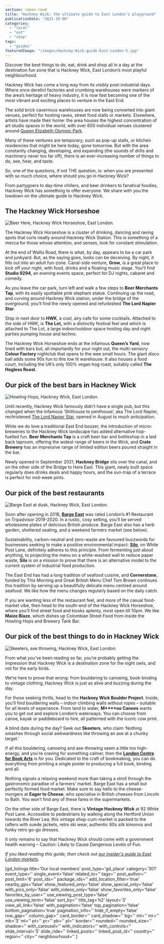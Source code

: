 ```yaml
---
section: roman-road
title: "Hackney Wick: the ultimate guide to East London's playground"
publicationDate: "2021-10-06"
categories: 
  - "local"
  - "out"
  - "shop"
tags: 
  - "guides"
featuredImage: "/images/Hackney-Wick-guide-East-London-5.jpg"
---
```


Discover the best things to do, eat, drink and shop all in a day at the destination fun zone that is Hackney Wick, East London’s most playful neighbourhood.

Hackney Wick has come a long way from its visibly post-industrial days. Where once derelict factories and crumbing warehouses were markers of the area’s heritage of heavy industry, it is now fast becoming one of the most vibrant and exciting places to venture in the East End. 

The solid brick cavernous warehouses are now being converted into giant venues, perfect for hosting raves, street food stalls or markets. Elsewhere, artists have made their home: the area houses the highest concentration of art studio spaces in the world, with over 600 individual venues clustered around [Queen Elizabeth Olympic Park](https://www.queenelizabetholympicpark.co.uk/). 

Many of these ventures are temporary, such as pop-up stalls, or kitchen residencies that might be here today, gone tomorrow. But with the area constantly changing, developing, and expanding (the sounds of drills and machinery never too far off), there is an ever-increasing number of things to do, see, hear, and taste. 

So, one of the questions, if not THE question, is: when you are presented with so much choice, where should you go in Hackney Wick? 

From partygoers to day-time chillers, and beer drinkers to fanatical foodies, Hackney Wick has something to offer everyone. We share with you the lowdown on the ultimate guide to Hackney Wick.

## The Hackney Wick Horseshoe

![Beer Here, Hackney Wick Horseshoe, East London.](/images/Hackney-Wick-guide-East-London-12-1024x683.jpg)

The Hackney Wick Horseshoe is a cluster of drinking, dancing and raving spots that curls neatly around Hackney Wick Station. This is something of a mecca for those whose attention, and senses, look for constant stimulation.

At the end of Wallis Road, there is what, by day, appears to be a car park and junkyard. But, as the saying goes, looks can be deceiving. By night, it fills out into an adult fun-zone. Canal-side venture, **Grow**, is a great place to kick off your night, with food, drinks and a floating music stage. You’ll find **Studio 9294**, an evening events space, perfect for DJ nights, cabaret and comedy. 

As you leave the car park, turn left and walk a few steps to **Beer Merchants Tap**, with its easily spottable pink elephant statue. Continuing up the road, and curving around Hackney Wick station, under the bridge of the overground, you’ll find the newly opened and refurbished **The Lord Napier Star**. 

Stop in next door to **HWK**, a cool, airy cafe for some cocktails. Attached to the side of HWK, is **The Lot,** with a distinctly festival feel and which is attached to The Lot, a large indoor/outdoor space hosting day and night parties pumping house and techno. 

The Hackney Wick Horseshoe ends at the infamous **Queen’s Yard**, now lined with bars but, all importantly for your night out, the multi-sensory **Colour Factory** nightclub that opens to the wee small hours. The giant disco ball adds some 90s fun to this low lit warehouse. It also houses a food court, including the UK’s only 100% vegan hog roast, suitably called **The Hogless Roast**.

## Our pick of the best bars in Hackney Wick

![Howling Hops, Hackney Wick, East London.](/images/Hackney-Wick-guide-East-London-13-1024x683.jpg)

Until recently, Hackney Wick famously didn’t have a single pub, but this changed when the infamous ‘Shithouse to penthouse’, aka The Lord Napier, rechristened [The Lord Napier Star](https://romanroadlondon.com/lord-napier-star-pub-opens/), opened in August to much anticipation.

While we do love a traditional East End boozer, the introduction of micro-breweries to the Hackney Wick landscape has added alternative hop-fuelled fun. **Beer Merchants Tap** is a craft beer bar and bottleshop in a laid back taproom, offering the widest range of beers in the Wick, and **Crate Brewery** has an impressive range of limited edition beers poured straight in the bar. 

Newly opened in September 2021, **Hackney Bridge** sits over the canal, and on the other side of the Bridge to Here East. This giant, newly built space regularly does drinks deals and happy hours, and the sun-trap of a terrace is perfect for mid-week pints.

## Our pick of the best restaurants

![Barge East at dusk, Hackney Wick, East London.](/images/Hackney-Wick-guide-East-London-2-1024x683.jpg)

Soon after opening in 2018, [**Barge East**](https://romanroadlondon.com/barge-east-restaurant-hackney-wick/) was rated London’s #1 Restaurant on Tripadvisor 2019-2020. In a rustic, cosy setting, you’ll be served wholesome plates of delicious British produce. Barge East also has a herb garden, sheltered seating, and a weekend farmers market (see below).

Sustainability, carbon-neutral and zero-waste are favoured buzzwords for businesses seeking to make a positive environmental impact: [**Silo**](https://romanroadlondon.com/doug-mcmaster-silo-wine-bar/), on White Post Lane, definitely adheres to this principle. From fermenting just about anything, to projecting the menu on a white-washed wall to reduce paper waste, **Silo** is on a mission to prove that there is an alternative model to the current system of industrial food production. 

The East End has had a long tradition of seafood cuisine, and **Cornerstone**, funded by This Morning and Great British Menu Chef Tom Brown continues this tradition by serving up a beautifully delicate menu centred around seafood. We like how the menu changes regularly based on the daily catch. 

If you are wanting less of the restaurant feel, and more of the casual food-market vibe, then head to the south-end of the Hackney Wick Horseshoe, where you’ll find street food and kiosks aplenty, most open till 10pm. We like **Maize Blaze**, which dishes up Colombian Street Food from inside the Howling Hops and Brewery Tank Bar.

## Our pick of the best things to do in Hackney Wick

![Skeeters, axe throwing, Hackney Wick, East London.](/images/Hackney-Wick-guide-East-London-7-1024x683.jpg)

From what you’ve been reading so far, you’re probably getting the impression that Hackney Wick is a destination zone for the night owls, and not for the early birds. 

We’re here to prove that wrong: from bouldering to canoeing, book-binding to vintage clothing, Hackney Wick is just as alive and buzzing during the day. 

For those seeking thrills, head to the **Hackney Wick Boulder Project**. Inside, you’ll find bouldering walls – indoor climbing walls without ropes – suitable for all levels of experience. From land to water, **M****oo Canoes** wants you to get out and explore London’s waterways. You can choose from canoe, kayak or paddleboard to hire, all patterned with the iconic cow print. 

A blind date during the day? Seek out **Skeeters**, who claim ‘Nothing smashes through social awkwardness like throwing an axe at a chunky target.’

If all this bouldering, canoeing and axe-throwing seem a little too high-energy, and you’re craving for something calmer, then the **[London Centre for Book Arts](https://romanroadlondon.com/london-centre-book-arts-lcba/)** is for you. Dedicated to the craft of bookmaking, you can do everything from printing a single poster to producing a full book, binding and all. 

Nothing signals a relaxing weekend more than taking a stroll through the gastronomic paradise of a farmers’ market. Barge East has a small but perfectly formed food market. Make sure to say hello to the cheese-mongers at **Eager to Cheese**, who specialise in British cheeses from Lincoln to Bath. You won’t find any of these fares in the supermarkets. 

On the other side of Barge East, there is **Vintage Hackney Wick** at 92 White Post Lane. Accessible to pedestrians by walking along the Hertford Union towards the River Lea, this vintage shop-cum-market is packed to the rafters with suede jackets, retro ski wear, authentic 60s silk kimonos and funky retro go-go dresses. 

It only remains to say that Hackney Wick should come with a government health warning – Caution: Likely to Cause Dangerous Levels of Fun.

_If you liked reading this guide, then check out [our insider's guide to East London markets](https://romanroadlondon.com/best-east-london-markets/)._

\[gd\_listings title='Our local members' post\_type='gd\_place' category='301' event\_type='' single\_event='false' related\_to='' tags='' post\_author='' post\_limit='6' post\_ids='' package\_ids='' add\_location\_filter='true' nearby\_gps='false' show\_featured\_only='false' show\_special\_only='false' with\_pics\_only='false' with\_videos\_only='false' show\_favorites\_only='false' favorites\_by\_user='' use\_viewing\_post\_type='false' use\_viewing\_term='false' sort\_by='' title\_tag='h2' layout='3' view\_all\_link='false' with\_pagination='false' top\_pagination='false' bottom\_pagination='true' pagination\_info='' hide\_if\_empty='false' row\_gap='' column\_gap='' card\_border='' card\_shadow='' bg='' mt='' mr='' mb='3' ml='' pt='' pr='' pb='' pl='' border='' rounded='' rounded\_size='' shadow='' with\_carousel='' with\_indicators='' with\_controls='' slide\_interval='5' slide\_ride='' linked\_posts='' linked\_post\_id='' country='' region='' city='' neighbourhood='' \]
